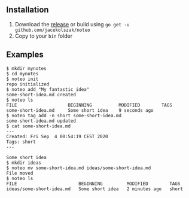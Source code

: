 ## Installation

1. Download the [release](https://github.com/jacekolszak/noteo/releases) or build using ```go get -u github.com/jacekolszak/noteo```
1. Copy to your `bin` folder

## Examples

```
$ mkdir mynotes
$ cd mynotes
$ noteo init
repo initialized
$ noteo add "My fantastic idea"
some-short-idea.md created
$ noteo ls
FILE                   BEGINNING          MODIFIED        TAGS                                    
some-short-idea.md     Some short idea    9 seconds ago          	        
$ noteo tag add -n short some-short-idea.md
some-short-idea.md updated
$ cat some-short-idea.md
---
Created: Fri Sep  4 00:54:19 CEST 2020
Tags: short
---

Some short idea 
$ mkdir ideas
$ noteo mv some-short-idea.md ideas/some-short-idea.md
File moved
$ noteo ls
FILE                       BEGINNING         MODIFIED        TAGS                                    
ideas/some-short-idea.md   Some short idea   2 minutes ago   short
```
